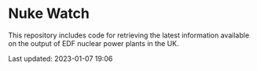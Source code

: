 # Nuke Watch

This repository includes code for retrieving the latest information available on the output of EDF nuclear power plants in the UK.

Last updated: 2023-01-07 19:06